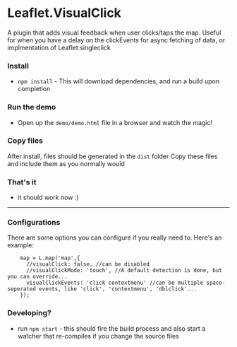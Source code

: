# Leaflet.VisualClick
A plugin that adds visual feedback when user clicks/taps the map. Useful for when you have a delay on the clickEvents for async fetching of data, or implmentation of Leaflet.singleclick


### Install
- `npm install` - This will download dependencies, and run a build upon completion

### Run the demo
- Open up the `demo/demo.html` file in a browser and watch the magic!



### Copy files
After install, files should be generated in the `dist` folder
Copy these files and include them as you normally would

### That's it
- it should work now :)


----


### Configurations
There are some options you can configure if you really need to.
Here's an example:

```
    map = L.map('map',{
      //visualClick: false, //can be disabled
      //visualClickMode: 'touch', //A default detection is done, but you can override...
      visualClickEvents: 'click contextmenu' //can be multiple space-seperated events, like 'click', 'contextmenu', 'dblclick'...
    });
```

### Developing?
- run `npm start` - this should fire the build process and also start a watcher that re-compiles if you change the source files

